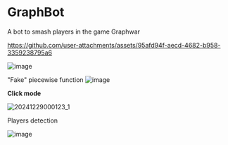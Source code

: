 # GraphBot

A bot to smash players in the game Graphwar


https://github.com/user-attachments/assets/95afd94f-aecd-4682-b958-3359238795a6


![image](https://github.com/user-attachments/assets/7ee4f917-a18f-490c-a105-48a06fc8f43e)

"Fake" piecewise function
![image](https://github.com/user-attachments/assets/0ef7b1f7-0342-4c67-96f0-3e5dab0feb5d)

**Click mode**

![20241229000123_1](https://github.com/user-attachments/assets/e94bcb04-1525-41aa-baf6-3bdedf8124d5)

Players detection

![image](https://github.com/user-attachments/assets/16caabb1-507c-4a7a-bde9-aedb832485d9)
